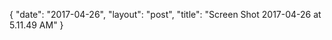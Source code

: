 {
   "date": "2017-04-26",
   "layout": "post",
   "title": "Screen Shot 2017-04-26 at 5.11.49 AM"
}

